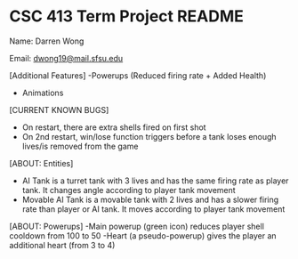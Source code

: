 # CSC 413 Term Project README

Name: Darren Wong

Email: dwong19@mail.sfsu.edu

[Additional Features]
-Powerups (Reduced firing rate + Added Health)
- Animations

[CURRENT KNOWN BUGS]
- On restart, there are extra shells fired on first shot
- On 2nd restart, win/lose function triggers before a tank loses enough lives/is removed from the game

[ABOUT: Entities]
- AI Tank is a turret tank with 3 lives and has the same firing rate as player tank. It changes angle according to player tank movement
- Movable AI Tank is a movable tank with 2 lives and has a slower firing rate than player or AI tank. It moves according to player tank movement

[ABOUT: Powerups]
-Main powerup (green icon) reduces player shell cooldown from 100 to 50
-Heart (a pseudo-powerup) gives the player an additional heart (from 3 to 4)

